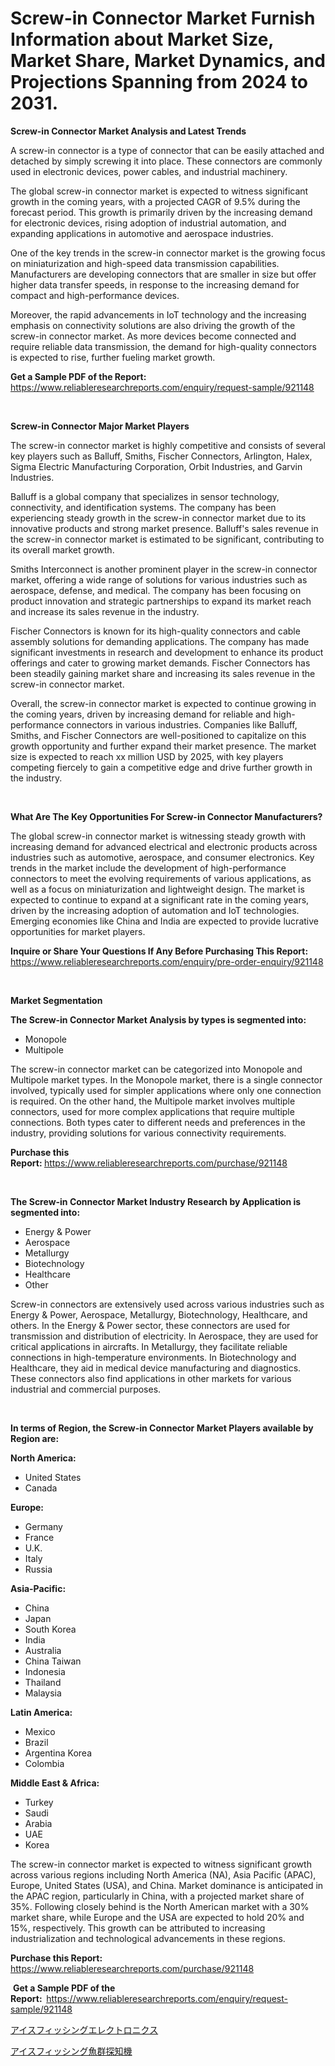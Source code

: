 <p><h1>Screw-in Connector Market Furnish Information about Market Size, Market Share, Market Dynamics, and Projections Spanning from 2024 to 2031.</h1></p><p><strong>Screw-in Connector Market Analysis and Latest Trends</strong></p>
<p><p>A screw-in connector is a type of connector that can be easily attached and detached by simply screwing it into place. These connectors are commonly used in electronic devices, power cables, and industrial machinery.</p><p>The global screw-in connector market is expected to witness significant growth in the coming years, with a projected CAGR of 9.5% during the forecast period. This growth is primarily driven by the increasing demand for electronic devices, rising adoption of industrial automation, and expanding applications in automotive and aerospace industries.</p><p>One of the key trends in the screw-in connector market is the growing focus on miniaturization and high-speed data transmission capabilities. Manufacturers are developing connectors that are smaller in size but offer higher data transfer speeds, in response to the increasing demand for compact and high-performance devices.</p><p>Moreover, the rapid advancements in IoT technology and the increasing emphasis on connectivity solutions are also driving the growth of the screw-in connector market. As more devices become connected and require reliable data transmission, the demand for high-quality connectors is expected to rise, further fueling market growth.</p></p>
<p><strong>Get a Sample PDF of the Report:&nbsp;</strong> <a href="https://www.reliableresearchreports.com/enquiry/request-sample/921148">https://www.reliableresearchreports.com/enquiry/request-sample/921148</a></p>
<p>&nbsp;</p>
<p><strong>Screw-in Connector Major Market Players</strong></p>
<p><p>The screw-in connector market is highly competitive and consists of several key players such as Balluff, Smiths, Fischer Connectors, Arlington, Halex, Sigma Electric Manufacturing Corporation, Orbit Industries, and Garvin Industries. </p><p>Balluff is a global company that specializes in sensor technology, connectivity, and identification systems. The company has been experiencing steady growth in the screw-in connector market due to its innovative products and strong market presence. Balluff's sales revenue in the screw-in connector market is estimated to be significant, contributing to its overall market growth.</p><p>Smiths Interconnect is another prominent player in the screw-in connector market, offering a wide range of solutions for various industries such as aerospace, defense, and medical. The company has been focusing on product innovation and strategic partnerships to expand its market reach and increase its sales revenue in the industry.</p><p>Fischer Connectors is known for its high-quality connectors and cable assembly solutions for demanding applications. The company has made significant investments in research and development to enhance its product offerings and cater to growing market demands. Fischer Connectors has been steadily gaining market share and increasing its sales revenue in the screw-in connector market.</p><p>Overall, the screw-in connector market is expected to continue growing in the coming years, driven by increasing demand for reliable and high-performance connectors in various industries. Companies like Balluff, Smiths, and Fischer Connectors are well-positioned to capitalize on this growth opportunity and further expand their market presence. The market size is expected to reach xx million USD by 2025, with key players competing fiercely to gain a competitive edge and drive further growth in the industry.</p></p>
<p>&nbsp;</p>
<p><strong>What Are The Key Opportunities For Screw-in Connector Manufacturers?</strong></p>
<p><p>The global screw-in connector market is witnessing steady growth with increasing demand for advanced electrical and electronic products across industries such as automotive, aerospace, and consumer electronics. Key trends in the market include the development of high-performance connectors to meet the evolving requirements of various applications, as well as a focus on miniaturization and lightweight design. The market is expected to continue to expand at a significant rate in the coming years, driven by the increasing adoption of automation and IoT technologies. Emerging economies like China and India are expected to provide lucrative opportunities for market players.</p></p>
<p><strong>Inquire or Share Your Questions If Any Before Purchasing This Report:</strong> <a href="https://www.reliableresearchreports.com/enquiry/pre-order-enquiry/921148">https://www.reliableresearchreports.com/enquiry/pre-order-enquiry/921148</a></p>
<p>&nbsp;</p>
<p><strong>Market Segmentation</strong></p>
<p><strong>The Screw-in Connector Market Analysis by types is segmented into:</strong></p>
<p><ul><li>Monopole</li><li>Multipole</li></ul></p>
<p><p>The screw-in connector market can be categorized into Monopole and Multipole market types. In the Monopole market, there is a single connector involved, typically used for simpler applications where only one connection is required. On the other hand, the Multipole market involves multiple connectors, used for more complex applications that require multiple connections. Both types cater to different needs and preferences in the industry, providing solutions for various connectivity requirements.</p></p>
<p><strong>Purchase this Report:&nbsp;</strong><a href="https://www.reliableresearchreports.com/purchase/921148">https://www.reliableresearchreports.com/purchase/921148</a></p>
<p>&nbsp;</p>
<p><strong>The Screw-in Connector Market Industry Research by Application is segmented into:</strong></p>
<p><ul><li>Energy & Power</li><li>Aerospace</li><li>Metallurgy</li><li>Biotechnology</li><li>Healthcare</li><li>Other</li></ul></p>
<p><p>Screw-in connectors are extensively used across various industries such as Energy & Power, Aerospace, Metallurgy, Biotechnology, Healthcare, and others. In the Energy & Power sector, these connectors are used for transmission and distribution of electricity. In Aerospace, they are used for critical applications in aircrafts. In Metallurgy, they facilitate reliable connections in high-temperature environments. In Biotechnology and Healthcare, they aid in medical device manufacturing and diagnostics. These connectors also find applications in other markets for various industrial and commercial purposes.</p></p>
<p>&nbsp;</p>
<p><strong>In terms of Region, the Screw-in Connector Market Players available by Region are:</strong></p>
<p>
    <p> <strong> North America: </strong>
        <ul>
            <li>United States</li>
            <li>Canada</li>
        </ul>
        </p> 
    <p> <strong> Europe: </strong>
        <ul>
            <li>Germany</li>
            <li>France</li>
            <li>U.K.</li>
            <li>Italy</li>
            <li>Russia</li>
        </ul>
        </p> 
    <p> <strong> Asia-Pacific: </strong>
        <ul>
            <li>China</li>
            <li>Japan</li>
            <li>South Korea</li>
            <li>India</li>
            <li>Australia</li>
            <li>China Taiwan</li>
            <li>Indonesia</li>
            <li>Thailand</li>
            <li>Malaysia</li>
        </ul>
        </p> 
    <p> <strong> Latin America: </strong>
        <ul>
            <li>Mexico</li>
            <li>Brazil</li>
            <li>Argentina Korea</li>
            <li>Colombia</li>
        </ul>
        </p> 
    <p> <strong> Middle East & Africa: </strong>
        <ul>
            <li>Turkey</li>
            <li>Saudi</li>
            <li>Arabia</li>
            <li>UAE</li>
            <li>Korea</li>
        </ul>
    </p>
    </p>
<p><p>The screw-in connector market is expected to witness significant growth across various regions including North America (NA), Asia Pacific (APAC), Europe, United States (USA), and China. Market dominance is anticipated in the APAC region, particularly in China, with a projected market share of 35%. Following closely behind is the North American market with a 30% market share, while Europe and the USA are expected to hold 20% and 15%, respectively. This growth can be attributed to increasing industrialization and technological advancements in these regions.</p></p>
<p><strong>Purchase this Report: </strong><a href="https://www.reliableresearchreports.com/purchase/921148">https://www.reliableresearchreports.com/purchase/921148</a></p>
<p>&nbsp;<strong>Get a Sample PDF of the Report:&nbsp;&nbsp;</strong><a href="https://www.reliableresearchreports.com/enquiry/request-sample/921148">https://www.reliableresearchreports.com/enquiry/request-sample/921148</a></p>
<p><strong></strong></p>
<p><p><a href="https://github.com/laurenreichert/Market-Research-Report-List-1/blob/main/144143512484.md">アイスフィッシングエレクトロニクス</a></p><p><a href="https://github.com/RodHoppe07/Market-Research-Report-List-1/blob/main/486849012485.md">アイスフィッシング魚群探知機</a></p></p>